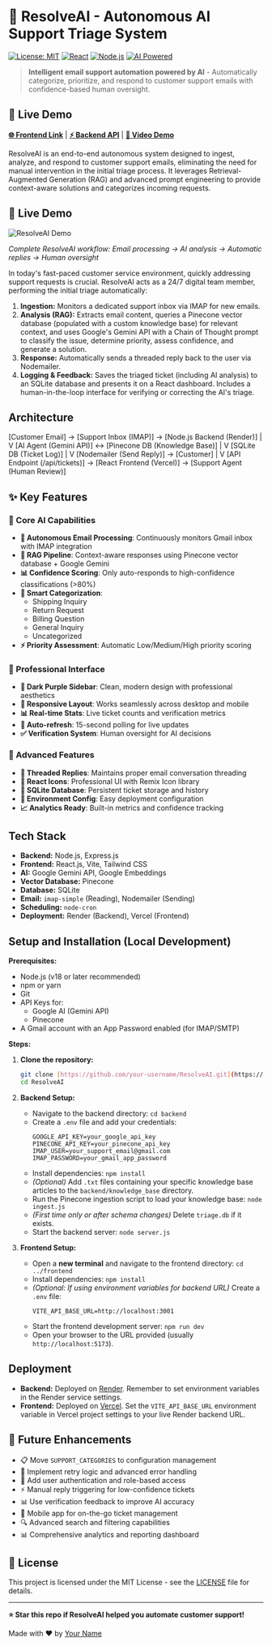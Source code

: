 # 🤖 ResolveAI - Autonomous AI Support Triage System

[![License: MIT](https://img.shields.io/badge/License-MIT-yellow.svg)](https://opensource.org/licenses/MIT)
[![React](https://img.shields.io/badge/React-18+-blue.svg)](https://reactjs.org/)
[![Node.js](https://img.shields.io/badge/Node.js-18+-green.svg)](https://nodejs.org/)
[![AI Powered](https://img.shields.io/badge/AI-Google%20Gemini-orange.svg)](https://ai.google.dev/)

> **Intelligent email support automation powered by AI** - Automatically categorize, prioritize, and respond to customer support emails with confidence-based human oversight.

## 🚀 Live Demo

**[🌐 Frontend Link](https://resolve-ai-zs2q.vercel.app/)** | **[⚡ Backend API](https://resolveai-backend.onrender.com)** | **[🎥 Video Demo](YOUR_VIDEO_DEMO_URL_HERE)**
</div>

ResolveAI is an end-to-end autonomous system designed to ingest, analyze, and respond to customer support emails, eliminating the need for manual intervention in the initial triage process. It leverages Retrieval-Augmented Generation (RAG) and advanced prompt engineering to provide context-aware solutions and categorizes incoming requests.

## 🎥 Live Demo

![ResolveAI Demo](./assets/clideo_editor_e5eba2dd1d4941dab544e2e07345b063.gif)

*Complete ResolveAI workflow: Email processing → AI analysis → Automatic replies → Human oversight*

In today's fast-paced customer service environment, quickly addressing support requests is crucial. ResolveAI acts as a 24/7 digital team member, performing the initial triage automatically:
1.  **Ingestion:** Monitors a dedicated support inbox via IMAP for new emails.
2.  **Analysis (RAG):** Extracts email content, queries a Pinecone vector database (populated with a custom knowledge base) for relevant context, and uses Google's Gemini API with a Chain of Thought prompt to classify the issue, determine priority, assess confidence, and generate a solution.
3.  **Response:** Automatically sends a threaded reply back to the user via Nodemailer.
4.  **Logging & Feedback:** Saves the triaged ticket (including AI analysis) to an SQLite database and presents it on a React dashboard. Includes a human-in-the-loop interface for verifying or correcting the AI's triage.

## Architecture

[Customer Email] -> [Support Inbox (IMAP)] -> [Node.js Backend (Render)] | V [AI Agent (Gemini API)] <-> [Pinecone DB (Knowledge Base)] | V [SQLite DB (Ticket Log)] | V [Nodemailer (Send Reply)] -> [Customer] | V [API Endpoint (/api/tickets)] -> [React Frontend (Vercel)] -> [Support Agent (Human Review)]


## ✨ Key Features

### 🎯 Core AI Capabilities
- **🤖 Autonomous Email Processing**: Continuously monitors Gmail inbox with IMAP integration
- **🧠 RAG Pipeline**: Context-aware responses using Pinecone vector database + Google Gemini
- **📊 Confidence Scoring**: Only auto-responds to high-confidence classifications (>80%)
- **🎯 Smart Categorization**: 
  - Shipping Inquiry
  - Return Request  
  - Billing Question
  - General Inquiry
  - Uncategorized
- **⚡ Priority Assessment**: Automatic Low/Medium/High priority scoring

### 🎨 Professional Interface
- **🌙 Dark Purple Sidebar**: Clean, modern design with professional aesthetics
- **📱 Responsive Layout**: Works seamlessly across desktop and mobile
- **📊 Real-time Stats**: Live ticket counts and verification metrics
- **🔄 Auto-refresh**: 15-second polling for live updates
- **✅ Verification System**: Human oversight for AI decisions

### 🚀 Advanced Features
- **📧 Threaded Replies**: Maintains proper email conversation threading
- **🎨 React Icons**: Professional UI with Remix Icon library
- **💾 SQLite Database**: Persistent ticket storage and history
- **🔧 Environment Config**: Easy deployment configuration
- **📈 Analytics Ready**: Built-in metrics and confidence tracking

## Tech Stack

* **Backend:** Node.js, Express.js
* **Frontend:** React.js, Vite, Tailwind CSS
* **AI:** Google Gemini API, Google Embeddings
* **Vector Database:** Pinecone
* **Database:** SQLite
* **Email:** `imap-simple` (Reading), Nodemailer (Sending)
* **Scheduling:** `node-cron`
* **Deployment:** Render (Backend), Vercel (Frontend)

## Setup and Installation (Local Development)

**Prerequisites:**
* Node.js (v18 or later recommended)
* npm or yarn
* Git
* API Keys for:
    * Google AI (Gemini API)
    * Pinecone
* A Gmail account with an App Password enabled (for IMAP/SMTP)

**Steps:**

1.  **Clone the repository:**
    ```bash
    git clone [https://github.com/your-username/ResolveAI.git](https://github.com/your-username/ResolveAI.git)
    cd ResolveAI
    ```

2.  **Backend Setup:**
    * Navigate to the backend directory: `cd backend`
    * Create a `.env` file and add your credentials:
        ```dotenv
        GOOGLE_API_KEY=your_google_api_key
        PINECONE_API_KEY=your_pinecone_api_key
        IMAP_USER=your_support_email@gmail.com
        IMAP_PASSWORD=your_gmail_app_password
        ```
    * Install dependencies: `npm install`
    * *(Optional)* Add `.txt` files containing your specific knowledge base articles to the `backend/knowledge_base` directory.
    * Run the Pinecone ingestion script to load your knowledge base: `node ingest.js`
    * *(First time only or after schema changes)* Delete `triage.db` if it exists.
    * Start the backend server: `node server.js`

3.  **Frontend Setup:**
    * Open a **new terminal** and navigate to the frontend directory: `cd ../frontend`
    * Install dependencies: `npm install`
    * *(Optional: If using environment variables for backend URL)* Create a `.env` file:
        ```dotenv
        VITE_API_BASE_URL=http://localhost:3001
        ```
    * Start the frontend development server: `npm run dev`
    * Open your browser to the URL provided (usually `http://localhost:5173`).

## Deployment

* **Backend:** Deployed on [Render](https://resolveai-backend.onrender.com). Remember to set environment variables in the Render service settings.
* **Frontend:** Deployed on [Vercel](https://resolve-ai-zs2q.vercel.app/). Set the `VITE_API_BASE_URL` environment variable in Vercel project settings to your live Render backend URL.

## 🚀 Future Enhancements

- 📋 Move `SUPPORT_CATEGORIES` to configuration management
- 🔄 Implement retry logic and advanced error handling  
- 🔐 Add user authentication and role-based access
- ⚡ Manual reply triggering for low-confidence tickets
- 📊 Use verification feedback to improve AI accuracy
- 📱 Mobile app for on-the-go ticket management
- 🔍 Advanced search and filtering capabilities
- 📊 Comprehensive analytics and reporting dashboard

## 📝 License

This project is licensed under the MIT License - see the [LICENSE](LICENSE) file for details.

---

**⭐ Star this repo if ResolveAI helped you automate customer support!**

Made with ❤️ by [Your Name](https://github.com/your-username)
